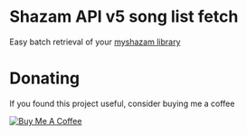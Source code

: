 # Shazam API v5 song list fetch
Easy batch retrieval of your [myshazam library](https://www.shazam.com/myshazam)
# Donating

If you found this project useful, consider buying me a coffee

<a href="https://www.buymeacoffee.com/diman82" target="_blank"><img src="https://www.buymeacoffee.com/assets/img/custom_images/black_img.png" alt="Buy Me A Coffee" style="height: auto !important;width: auto !important;" ></a>